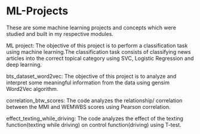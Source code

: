 # ML-Projects

These are some machine learning projects and concepts which were studied and built in my respective modules.

ML project: The objective of this project is to perform a classification task using machine learning.The classification task consists of classifying news articles into the correct topical category using SVC, Logistic Regression and deep learning.

bts_dataset_word2vec: The objective of this project is to analyze and interpret some meaningful information from the data using gensim Word2Vec algorithm.

correlation_btw_scores: The code analyzes the relationship/ correlation between the MMI and WEMWBS scores using Pearson correlation.

effect_texting_while_driving: The code analyzes the effect of the texting function(texting while driving) on control function(driving) using T-test.

